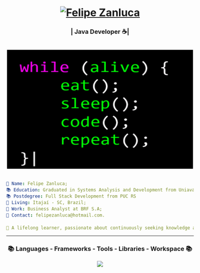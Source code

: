 <!-- ## Hello There 👋☕ ## -->

<h1 align="center">
  <a href="https://git.io/typing-svg"><img src="https://readme-typing-svg.herokuapp.com?font=Righteous&pause=200&color=61cbff&size=35&center=true&vCenter=true&random=false&width=435&lines=Hello+There+!+%F0%9F%91%8B+;+I'm+Felipe+Zanluca!" alt="Felipe Zanluca" /></a>
    </h1>
<h3 align="center">| Java Developer ☕|</h3>
<br>
<div align="center" style="display: block;">
    <img align="center" alt="GIF" src="Animação.gif" width="500" height="320" />
</div>

<br>

```yaml
👤 Name: Felipe Zanluca;
📚 Education: Graduated in Systems Analysis and Development from Uniavan University;
📚 Postdegree: Full Stack Development from PUC RS
📍 Living: Itajaí - SC, Brazil;
💼 Work: Business Analyst at BRF S.A;
📧 Contact: felipezanluca@hotmail.com.

📖 A lifelong learner, passionate about continuously seeking knowledge and improving skills.

```
<hr>
<h3 align="center" > 
📚 Languages - Frameworks - Tools - Libraries - Workspace 📚 </h3>
<p align="center">
    <img src="https://skillicons.dev/icons?i=java,hibernate,spring,idea,maven,atom,git,kafka,postman,mysql,mongodb,redis,github,windows,stackoverflow,docker&perline=8" 

 </p>

<!--
- 🔭 I’m currently working on ...
- 🌱 I’m currently learning ...
- 👯 I’m looking to collaborate on ...
- 🤔 I’m looking for help with ...
- 💬 Ask me about ...
- 📫 How to reach me:...
- 😄 Pronouns: ...
- ⚡ Fun fact: ...
-->

